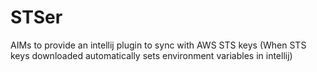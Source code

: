 # STSer
AIMs to provide an intellij plugin to sync with AWS STS keys (When STS keys downloaded automatically sets environment variables in intellij)
